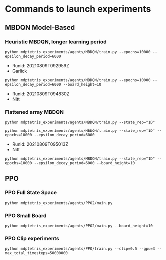 # Commands to launch experiments

## MBDQN Model-Based
### Heuristic MBDQN, longer learning period 
`python mdptetris_experiments/agents/MBDQN/train.py --epochs=10000 --epsilon_decay_period=6000`
- Runid: 20210809T092959Z
- Garlick

`python mdptetris_experiments/agents/MBDQN/train.py --epochs=10000 --epsilon_decay_period=6000 --board_height=10`
- Runid: 20210809T094830Z
- Nitt

### Flattened array MBDQN
`python mdptetris_experiments/agents/MBDQN/train.py --state_rep="1D"`

`python mdptetris_experiments/agents/MBDQN/train.py --state_rep="1D" --epochs=10000 --epsilon_decay_period=6000`
- Runid: 20210809T095013Z
- Nitt

`python mdptetris_experiments/agents/MBDQN/train.py --state_rep="1D" --epochs=10000 --epsilon_decay_period=6000 --board_height=10`

## PPO
### PPO Full State Space
`python mdptetris_experiments/agents/PPO2/main.py`

### PPO Small Board
`python mdptetris_experiments/agents/PPO2/main.py --board_height=10`

### PPO Clip experiments
`python mdptetris_experiments/agents/PPO/train.py --clip=0.5 --gpu=3 --max_total_timesteps=50000000`